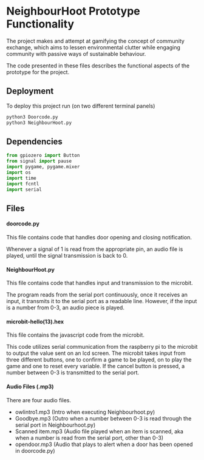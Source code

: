 # NeighbourHoot Prototype Functionality 

The project makes and attempt at gamifying the concept of community exchange, which aims to lessen environmental clutter while engaging community with passive ways of sustainable behaviour. 

The code presented in these files describes the functional aspects of the prototype for the project.


## Deployment

To deploy this project run (on two different terminal panels)

```bash
python3 Doorcode.py
python3 NeighbourHoot.py
```

## Dependencies

```python
from gpiozero import Button 
from signal import pause 
import pygame, pygame.mixer
import os
import time
import fcntl
import serial
```


## Files

#### doorcode.py

This file contains code that handles door opening and closing notification.

Whenever a signal of 1 is read from the appropriate pin, an audio file is played, until the signal transmission is back to 0.

#### NeighbourHoot.py

This file contains code that handles input and transmission to the microbit.

The program reads from the serial port continuously, once it receives an input, it transmits it to the serial port as a readable line. However, if the input is a number from 0-3, an audio piece is played.

#### microbit-hello(13).hex

This file contains the javascript code from the microbit.

This code utilizes serial communication from the raspberry pi to the microbit to output the value sent on an lcd screen. The microbit takes input from three different buttons, one to confirm a game to be played, on to play the game and one to reset every variable. If the cancel button is pressed, a number between 0-3 is transmitted to the serial port.

#### Audio Files (.mp3)

There are four audio files.

- owlintro1.mp3 (Intro when executing Neighbourhoot.py)
- Goodbye.mp3 (Outro when a number between 0-3 is read through the serial port in Neighbourhoot.py)
- Scanned item.mp3 (Audio file played when an item is scanned, aka when a number is read from the serial port, other than 0-3)
- opendoor.mp3 (Audio that plays to alert when a door has been opened in doorcode.py)
